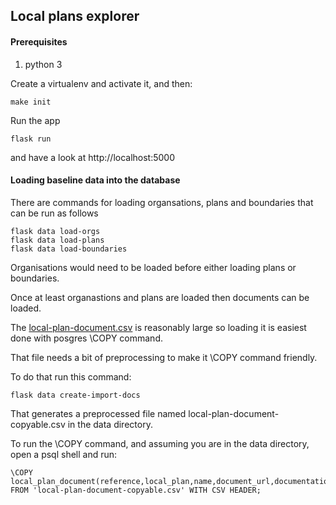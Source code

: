 ## Local plans explorer


#### Prerequisites

1. python 3

Create a virtualenv and activate it, and then:

    make init

Run the app

    flask run

and have a look at http://localhost:5000


#### Loading baseline data into the database

There are commands for loading organsations, plans and boundaries that can be run as follows

    flask data load-orgs
    flask data load-plans
    flask data load-boundaries

Organisations would need to be loaded before either loading plans or boundaries.

Once at least organastions and plans are loaded then documents can be loaded.

The [local-plan-document.csv](data/local-plan-document.csv) is reasonably large so loading it is easiest done with posgres \COPY command.

That file needs a bit of preprocessing to make it \COPY command friendly.

To do that run this command:

    flask data create-import-docs

That generates a preprocessed file named local-plan-document-copyable.csv in the data directory.

To run the \COPY command, and assuming you are in the data directory, open a psql shell and run:

    \COPY local_plan_document(reference,local_plan,name,document_url,documentation_url,document_types,start_date,end_date,description,status) FROM 'local-plan-document-copyable.csv' WITH CSV HEADER;
